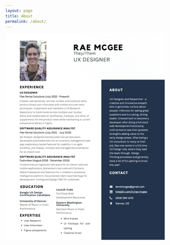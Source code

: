 ```yaml
---
layout: page
title: About
permalink: /about/
---
```

![Rae McGee's Resume](https://github.com/RH-X/portfolio/blob/gh-pages/docs/about-page/rae-mcgee-resume.png)

